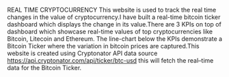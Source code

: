 REAL TIME CRYPTOCURRENCY
This website is used to track the real time changes in the value of cryptocurrency.I have built a real-time bitcoin ticker dashboard which displays the change in its value.There are  3 KPIs on top of dashboard which showcase real-time values of top cryptocurrencies like Bitcoin, Litecoin and Ethereum. The line-chart below the KPIs demonstrate a Bitcoin Ticker where the variation in bitcoin prices are captured.This website is created using  Cryptonator API data source https://api.cryptonator.com/api/ticker/btc-usd this will fetch the real–time data for the Bitcoin Ticker.
